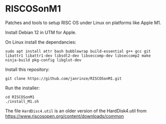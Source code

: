 # RISCOSonM1
Patches and tools to setup RISC OS under Linux on platforms like Apple M1.

Install Debian 12 in UTM for Apple.

On Linux install the dependancies:

```
sudo apt install attr bash bubblewrap build-essential g++ gcc git libattr1 libattr1-dev libsdl2-dev libseccomp-dev libseccomp2 make ninja-build pkg-config libglut-dev
```

Install this repository:
```
git clone https://github.com/janrinze/RISCOSonM1.git
```

Run the installer:

```
cd RISCOSonM1
./install_M1.sh
```

The file ``HardDisc4.util`` is an older version of the HardDisk4.util from https://www.riscosopen.org/content/downloads/common


